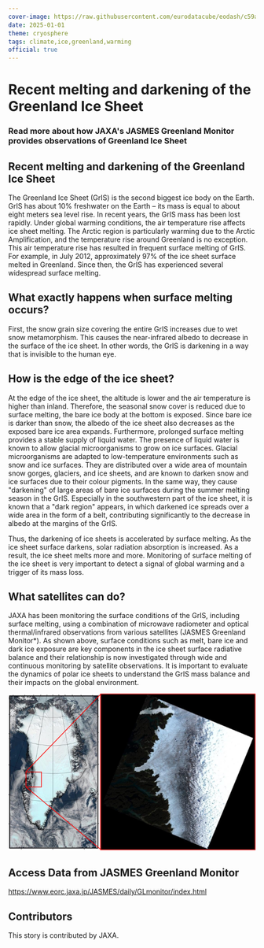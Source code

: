 ```yaml
---
cover-image: https://raw.githubusercontent.com/eurodatacube/eodash/c59adc7d580c6ced1f85a44c5bdd18bf94b3c9ee/app/public/data/story-images/jaxa-greenland-cover.jpeg
date: 2025-01-01
theme: cryosphere
tags: climate,ice,greenland,warming
official: true
---
```


#  Recent melting and darkening of the Greenland Ice Sheet<!--{ as="img" mode="hero" src="https://raw.githubusercontent.com/eurodatacube/eodash/c59adc7d580c6ced1f85a44c5bdd18bf94b3c9ee/app/public/data/story-images/jaxa-greenland-cover.jpeg" }-->
### Read more about how JAXA's JASMES Greenland Monitor provides observations of Greenland Ice Sheet <!--{ style="font-size:1.5rem;opacity:0.7;margin-top:1rem;" }-->

## Recent melting and darkening of the Greenland Ice Sheet
 
The Greenland Ice Sheet (GrIS) is the second biggest ice body on the Earth. GrIS has about 10% freshwater on the Earth – its mass is equal to about eight meters sea level rise. In recent years, the GrIS mass has been lost rapidly. Under global warming conditions, the air temperature rise affects ice sheet melting. The Arctic region is particularly warming due to the Arctic Amplification, and the temperature rise around Greenland is no exception. This air temperature rise has resulted in frequent surface melting of GrIS. For example, in July 2012, approximately 97% of the ice sheet surface melted in Greenland. Since then, the GrIS has experienced several widespread surface melting.

## What exactly happens when surface melting occurs?

First, the snow grain size covering the entire GrIS increases due to wet snow metamorphism. This causes the near-infrared albedo to decrease in the surface of the ice sheet. In other words, the GrIS is darkening in a way that is invisible to the human eye.

## How is the edge of the ice sheet?

At the edge of the ice sheet, the altitude is lower and the air temperature is higher than inland. Therefore, the seasonal snow cover is reduced due to surface melting, the bare ice body at the bottom is exposed. Since bare ice is darker than snow, the albedo of the ice sheet also decreases as the exposed bare ice area expands. Furthermore, prolonged surface melting provides a stable supply of liquid water. The presence of liquid water is known to allow glacial microorganisms to grow on ice surfaces. Glacial microorganisms are adapted to low-temperature environments such as snow and ice surfaces. They are distributed over a wide area of mountain snow gorges, glaciers, and ice sheets, and are known to darken snow and ice surfaces due to their colour pigments. In the same way, they cause "darkening" of large areas of bare ice surfaces during the summer melting season in the GrIS. Especially in the southwestern part of the ice sheet, it is known that a "dark region" appears, in which darkened ice spreads over a wide area in the form of a belt, contributing significantly to the decrease in albedo at the margins of the GrIS.

Thus, the darkening of ice sheets is accelerated by surface melting. As the ice sheet surface darkens, solar radiation absorption is increased. As a result, the ice sheet melts more and more. Monitoring of surface melting of the ice sheet is very important to detect a signal of global warming and a trigger of its mass loss.

## What satellites can do?

JAXA has been monitoring the surface conditions of the GrIS, including surface melting, using a combination of microwave radiometer and optical thermal/infrared observations from various satellites (JASMES Greenland Monitor*). As shown above, surface conditions such as melt, bare ice and dark ice exposure are key components in the ice sheet surface radiative balance and their relationship is now investigated through wide and continuous monitoring by satellite observations. It is important to evaluate the dynamics of polar ice sheets to understand the GrIS mass balance and their impacts on the global environment.

![](https://raw.githubusercontent.com/eurodatacube/eodash/c59adc7d580c6ced1f85a44c5bdd18bf94b3c9ee/app/public/data/trilateral/JAXA-greenland.png)

## Access Data from JASMES Greenland Monitor

<https://www.eorc.jaxa.jp/JASMES/daily/GLmonitor/index.html>


## Contributors

This story is contributed by JAXA.
